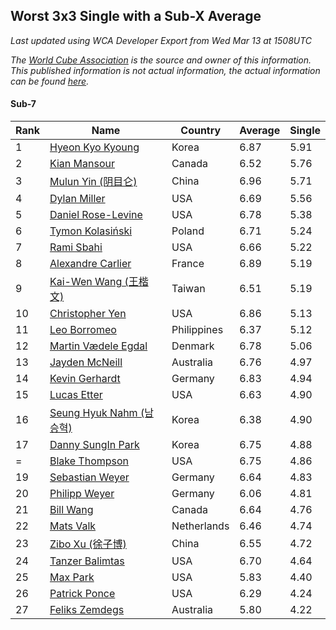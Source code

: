 ## Worst 3x3 Single with a Sub-X Average

*Last updated using WCA Developer Export from Wed Mar 13 at 1508UTC*

*The [World Cube Association](https://www.worldcubeassociation.org) is the source and owner of this information. This published information is not actual information, the actual information can be found [here](https://www.worldcubeassociation.org/results).*

#### Sub-7

|Rank|Name|Country|Average|Single|  
|--|--|--|--|--|  
|1|[Hyeon Kyo Kyoung](https://www.worldcubeassociation.org/persons/2013KYOU01)|Korea|6.87|5.91|  
|2|[Kian Mansour](https://www.worldcubeassociation.org/persons/2015MANS03)|Canada|6.52|5.76|  
|3|[Mulun Yin (阴目仑)](https://www.worldcubeassociation.org/persons/2009YINM01)|China|6.96|5.71|  
|4|[Dylan Miller](https://www.worldcubeassociation.org/persons/2015MILL01)|USA|6.69|5.56|  
|5|[Daniel Rose-Levine](https://www.worldcubeassociation.org/persons/2015ROSE01)|USA|6.78|5.38|  
|6|[Tymon Kolasiński](https://www.worldcubeassociation.org/persons/2016KOLA02)|Poland|6.71|5.24|  
|7|[Rami Sbahi](https://www.worldcubeassociation.org/persons/2011SBAH01)|USA|6.66|5.22|  
|8|[Alexandre Carlier](https://www.worldcubeassociation.org/persons/2012CARL03)|France|6.89|5.19|  
|9|[Kai-Wen Wang (王楷文)](https://www.worldcubeassociation.org/persons/2015WANG09)|Taiwan|6.51|5.19|  
|10|[Christopher Yen](https://www.worldcubeassociation.org/persons/2016YENC01)|USA|6.86|5.13|  
|11|[Leo Borromeo](https://www.worldcubeassociation.org/persons/2015BORR01)|Philippines|6.37|5.12|  
|12|[Martin Vædele Egdal](https://www.worldcubeassociation.org/persons/2013EGDA02)|Denmark|6.78|5.06|  
|13|[Jayden McNeill](https://www.worldcubeassociation.org/persons/2012MCNE01)|Australia|6.76|4.97|  
|14|[Kevin Gerhardt](https://www.worldcubeassociation.org/persons/2013GERH01)|Germany|6.83|4.94|  
|15|[Lucas Etter](https://www.worldcubeassociation.org/persons/2011ETTE01)|USA|6.63|4.90|  
|16|[Seung Hyuk Nahm (남승혁)](https://www.worldcubeassociation.org/persons/2013NAHM01)|Korea|6.38|4.90|  
|17|[Danny SungIn Park](https://www.worldcubeassociation.org/persons/2015PARK13)|Korea|6.75|4.88|  
|=|[Blake Thompson](https://www.worldcubeassociation.org/persons/2010THOM03)|USA|6.75|4.86|  
|19|[Sebastian Weyer](https://www.worldcubeassociation.org/persons/2010WEYE02)|Germany|6.64|4.83|  
|20|[Philipp Weyer](https://www.worldcubeassociation.org/persons/2010WEYE01)|Germany|6.06|4.81|  
|21|[Bill Wang](https://www.worldcubeassociation.org/persons/2010WANG68)|Canada|6.64|4.76|  
|22|[Mats Valk](https://www.worldcubeassociation.org/persons/2007VALK01)|Netherlands|6.46|4.74|  
|23|[Zibo Xu (徐子博)](https://www.worldcubeassociation.org/persons/2014XUZI01)|China|6.55|4.72|  
|24|[Tanzer Balimtas](https://www.worldcubeassociation.org/persons/2013BALI01)|USA|6.70|4.64|  
|25|[Max Park](https://www.worldcubeassociation.org/persons/2012PARK03)|USA|5.83|4.40|  
|26|[Patrick Ponce](https://www.worldcubeassociation.org/persons/2012PONC02)|USA|6.29|4.24|  
|27|[Feliks Zemdegs](https://www.worldcubeassociation.org/persons/2009ZEMD01)|Australia|5.80|4.22|  
